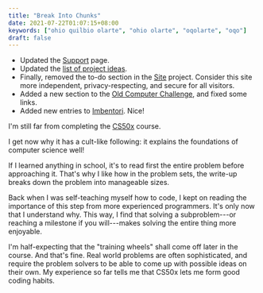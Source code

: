 ```yaml
---
title: "Break Into Chunks"
date: 2021-07-22T01:07:15+08:00
keywords: ["ohio quilbio olarte", "ohio olarte", "oqolarte", "oqo"]
draft: false
---
```

- Updated the [Support](/support) page.
- Updated the [list of project ideas](/di-why).
- Finally, removed the to-do section in the [Site](/site) project.
Consider this site more independent, privacy-respecting, and secure for all visitors.
- Added a new section to the [Old Computer Challenge](/old-computer),
and fixed some links.
- Added new entries to [Imbentori](/imbentori).
Nice!

I'm still far from completing the [CS50x](/41) course.

I get now why it has a cult-like following:
it explains the foundations of computer science well!

If I learned anything in school,
it's to read first the entire problem before approaching it.
That's why I like how in the problem sets,
the write-up breaks down the problem into manageable sizes.

Back when I was self-teaching myself how to code,
I kept on reading the importance of this step from more experienced programmers.
It's only now that I understand why.
This way, I find that solving
a subproblem---or reaching a milestone if you will---makes
solving the entire thing more enjoyable.

I'm half-expecting that the "training wheels" shall come off later in the course.
And that's fine.
Real world problems are often sophisticated,
and require the problem solvers to be able to come up with possible ideas on their own.
My experience so far tells me that CS50x lets me form good coding habits.
